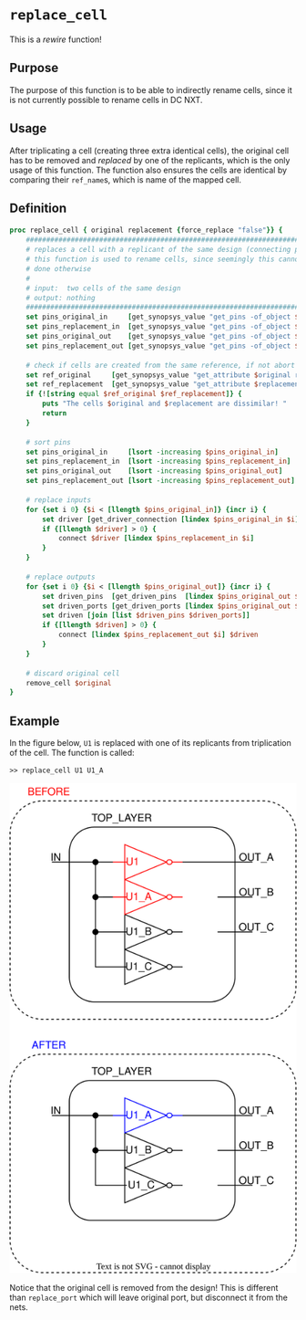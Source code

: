 [replace_cell_figure]: ..\figures\rewire_scripts\replace_cell.drawio.svg

# ```replace_cell```

This is a *rewire* function!

## Purpose

The purpose of this function is to be able to indirectly rename cells, since it is not currently possible to rename cells in DC NXT.

## Usage

After triplicating a cell (creating three extra identical cells), the original cell has to be removed and *replaced* by one of the replicants, which is the only usage of this function. The function also ensures the cells are identical by comparing their ```ref_name```s, which is name of the mapped cell.

## Definition

```tcl
proc replace_cell { original replacement {force_replace "false"}} {
    ########################################################################################
    # replaces a cell with a replicant of the same design (connecting pins)
    # this function is used to rename cells, since seemingly this cannot be
    # done otherwise
    #
    # input:  two cells of the same design
    # output: nothing
    ########################################################################################
    set pins_original_in     [get_synopsys_value "get_pins -of_object $original -filter pin_direction==in"]
    set pins_replacement_in  [get_synopsys_value "get_pins -of_object $replacement -filter pin_direction==in"]
    set pins_original_out    [get_synopsys_value "get_pins -of_object $original -filter pin_direction==out"]
    set pins_replacement_out [get_synopsys_value "get_pins -of_object $replacement -filter pin_direction==out"]
    
    # check if cells are created from the same reference, if not abort
    set ref_original     [get_synopsys_value "get_attribute $original ref_name"]
    set ref_replacement  [get_synopsys_value "get_attribute $replacement ref_name"]
    if {![string equal $ref_original $ref_replacement]} {
        puts "The cells $original and $replacement are dissimilar! "
        return
    }

    # sort pins
    set pins_original_in     [lsort -increasing $pins_original_in]
    set pins_replacement_in  [lsort -increasing $pins_replacement_in]
    set pins_original_out    [lsort -increasing $pins_original_out]
    set pins_replacement_out [lsort -increasing $pins_replacement_out]

    # replace inputs
    for {set i 0} {$i < [llength $pins_original_in]} {incr i} {
        set driver [get_driver_connection [lindex $pins_original_in $i]]
        if {[llength $driver] > 0} {
            connect $driver [lindex $pins_replacement_in $i]
        }
    }

    # replace outputs
    for {set i 0} {$i < [llength $pins_original_out]} {incr i} {
        set driven_pins  [get_driven_pins  [lindex $pins_original_out $i]]
        set driven_ports [get_driven_ports [lindex $pins_original_out $i]]
        set driven [join [list $driven_pins $driven_ports]]
        if {[llength $driven] > 0} {
            connect [lindex $pins_replacement_out $i] $driven
        }
    }

    # discard original cell     
    remove_cell $original
}
```

## Example

In the figure below, ```U1``` is replaced with one of its replicants from triplication of the cell. The function is called:

```tcl
>> replace_cell U1 U1_A
```

![Example of replacing a cell][replace_cell_figure]

Notice that the original cell is removed from the design! This is different than ```replace_port``` which will leave original port, but disconnect it from the nets.

